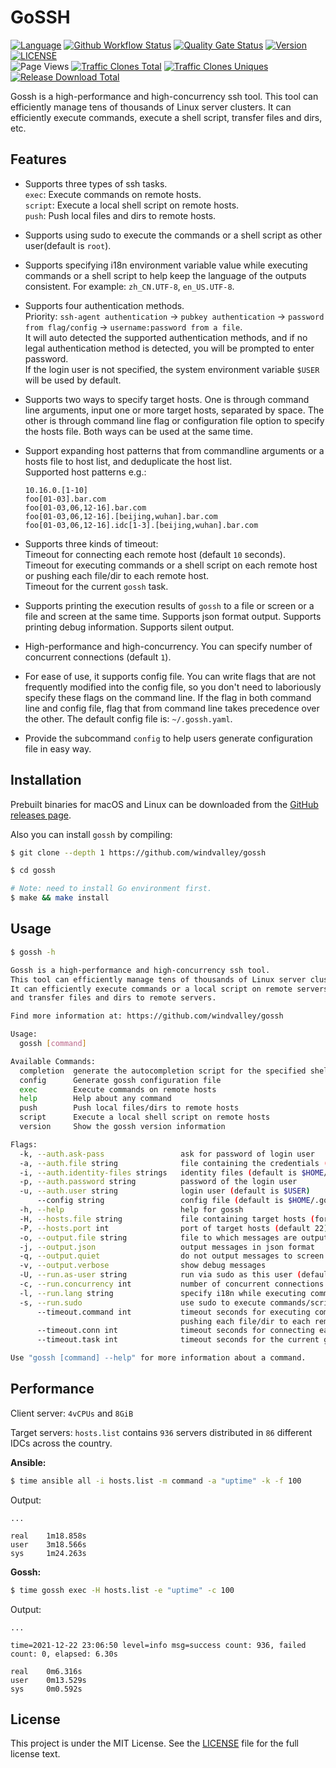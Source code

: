 # GoSSH

[![Language](https://img.shields.io/badge/Language-Go-blue.svg)](https://go.dev)
[![Github Workflow Status](https://img.shields.io/github/workflow/status/windvalley/gossh/GosshCI)](https://github.com/windvalley/gossh/actions/workflows/gosshci.yaml)
[![Quality Gate Status](https://sonarcloud.io/api/project_badges/measure?project=windvalley_gossh&metric=alert_status)](https://sonarcloud.io/summary/new_code?id=windvalley_gossh)
[![Version](https://img.shields.io/github/v/release/windvalley/gossh?include_prereleases)](https://github.com/windvalley/gossh/releases)
[![LICENSE](https://img.shields.io/github/license/windvalley/gossh)](LICENSE) <br>
![Page Views](https://views.whatilearened.today/views/github/windvalley/gossh.svg)
[![Traffic Clones Total](https://img.shields.io/endpoint?url=https%3A%2F%2Fapi.sre.im%2Fv1%2Fgithub%2Ftraffic%2Fclones%2Ftotal%3Fgit_user%3Dwindvalley%26git_repo%3Dgossh%26type%3Dcount%26label%3Dclones-total)](https://github.com/windvalley/traffic-clones-api)
[![Traffic Clones Uniques](https://img.shields.io/endpoint?url=https%3A%2F%2Fapi.sre.im%2Fv1%2Fgithub%2Ftraffic%2Fclones%2Ftotal%3Fgit_user%3Dwindvalley%26git_repo%3Dgossh%26type%3Duniques%26label%3Dclones-uniques)](https://github.com/windvalley/traffic-clones-api)
[![Release Download Total](https://img.shields.io/github/downloads/windvalley/gossh/total)](https://github.com/windvalley/gossh/releases)

Gossh is a high-performance and high-concurrency ssh tool.
This tool can efficiently manage tens of thousands of Linux server clusters.
It can efficiently execute commands, execute a shell script, transfer files and dirs, etc.

## Features

- Supports three types of ssh tasks.  
  `exec`: Execute commands on remote hosts.  
  `script`: Execute a local shell script on remote hosts.  
  `push`: Push local files and dirs to remote hosts.

- Supports using sudo to execute the commands or a shell script as other user(default is `root`).

- Supports specifying i18n environment variable value while executing commands or a shell script to help keep the language of the outputs consistent. For example: `zh_CN.UTF-8`, `en_US.UTF-8`.

- Supports four authentication methods.  
  Priority: `ssh-agent authentication` -> `pubkey authentication` -> `password from flag/config` -> `username:password from a file`.  
  It will auto detected the supported authentication methods, and if no legal authentication method is detected, you will be prompted to enter password.  
  If the login user is not specified, the system environment variable `$USER` will be used by default.

- Supports two ways to specify target hosts. One is through command line arguments, input one or more target hosts, separated by space. The other is through command line flag or configuration file option to specify the hosts file. Both ways can be used at the same time.

- Support expanding host patterns that from commandline arguments or a hosts file to host list,
  and deduplicate the host list.  
  Supported host patterns e.g.:

  ```text
  10.16.0.[1-10]
  foo[01-03].bar.com
  foo[01-03,06,12-16].bar.com
  foo[01-03,06,12-16].[beijing,wuhan].bar.com
  foo[01-03,06,12-16].idc[1-3].[beijing,wuhan].bar.com
  ```

- Supports three kinds of timeout:  
  Timeout for connecting each remote host (default `10` seconds).  
  Timeout for executing commands or a shell script on each remote host or pushing each file/dir to each remote host.  
  Timeout for the current `gossh` task.

- Supports printing the execution results of `gossh` to a file or screen or a file and screen at the same time. Supports json format output. Supports printing debug information. Supports silent output.

- High-performance and high-concurrency. You can specify number of concurrent connections (default `1`).

- For ease of use, it supports config file. You can write flags that are not frequently modified into the config file, so you don't need to laboriously specify these flags on the command line. If the flag in both command line and config file, flag that from command line takes precedence over the other. The default config file is: `~/.gossh.yaml`.

- Provide the subcommand `config` to help users generate configuration file in easy way.

## Installation

Prebuilt binaries for macOS and Linux can be downloaded from the [GitHub releases page](https://github.com/windvalley/gossh/releases).

Also you can install `gossh` by compiling:

```sh
$ git clone --depth 1 https://github.com/windvalley/gossh

$ cd gossh

# Note: need to install Go environment first.
$ make && make install
```

## Usage

```sh
$ gossh -h

Gossh is a high-performance and high-concurrency ssh tool.
This tool can efficiently manage tens of thousands of Linux server clusters.
It can efficiently execute commands or a local script on remote servers,
and transfer files and dirs to remote servers.

Find more information at: https://github.com/windvalley/gossh

Usage:
  gossh [command]

Available Commands:
  completion  generate the autocompletion script for the specified shell
  config      Generate gossh configuration file
  exec        Execute commands on remote hosts
  help        Help about any command
  push        Push local files/dirs to remote hosts
  script      Execute a local shell script on remote hosts
  version     Show the gossh version information

Flags:
  -k, --auth.ask-pass                 ask for password of login user
  -a, --auth.file string              file containing the credentials (format: "username:password")
  -i, --auth.identity-files strings   identity files (default is $HOME/.ssh/{id_rsa,id_dsa})
  -p, --auth.password string          password of the login user
  -u, --auth.user string              login user (default is $USER)
      --config string                 config file (default is $HOME/.gossh.yaml)
  -h, --help                          help for gossh
  -H, --hosts.file string             file containing target hosts (format: one host per line)
  -P, --hosts.port int                port of target hosts (default 22)
  -o, --output.file string            file to which messages are output
  -j, --output.json                   output messages in json format
  -q, --output.quiet                  do not output messages to screen (except error messages)
  -v, --output.verbose                show debug messages
  -U, --run.as-user string            run via sudo as this user (default "root")
  -c, --run.concurrency int           number of concurrent connections (default 1)
  -l, --run.lang string               specify i18n while executing command (e.g. zh_CN.UTF-8|en_US.UTF-8)
  -s, --run.sudo                      use sudo to execute commands/script
      --timeout.command int           timeout seconds for executing commands/script on each remote host or
                                      pushing each file/dir to each remote host
      --timeout.conn int              timeout seconds for connecting each remote host (default 10)
      --timeout.task int              timeout seconds for the current gossh task

Use "gossh [command] --help" for more information about a command.
```

## Performance

Client server: `4vCPUs` and `8GiB`

Target servers: `hosts.list` contains `936` servers distributed in `86` different IDCs across the country.

**Ansible:**

```sh
$ time ansible all -i hosts.list -m command -a "uptime" -k -f 100
```

Output:

```text
...

real    1m18.858s
user    3m18.566s
sys     1m24.263s
```

**Gossh:**

```sh
$ time gossh exec -H hosts.list -e "uptime" -c 100
```

Output:

```text
...

time=2021-12-22 23:06:50 level=info msg=success count: 936, failed count: 0, elapsed: 6.30s

real    0m6.316s
user    0m13.529s
sys     0m0.592s
```

## License

This project is under the MIT License.
See the [LICENSE](LICENSE) file for the full license text.
